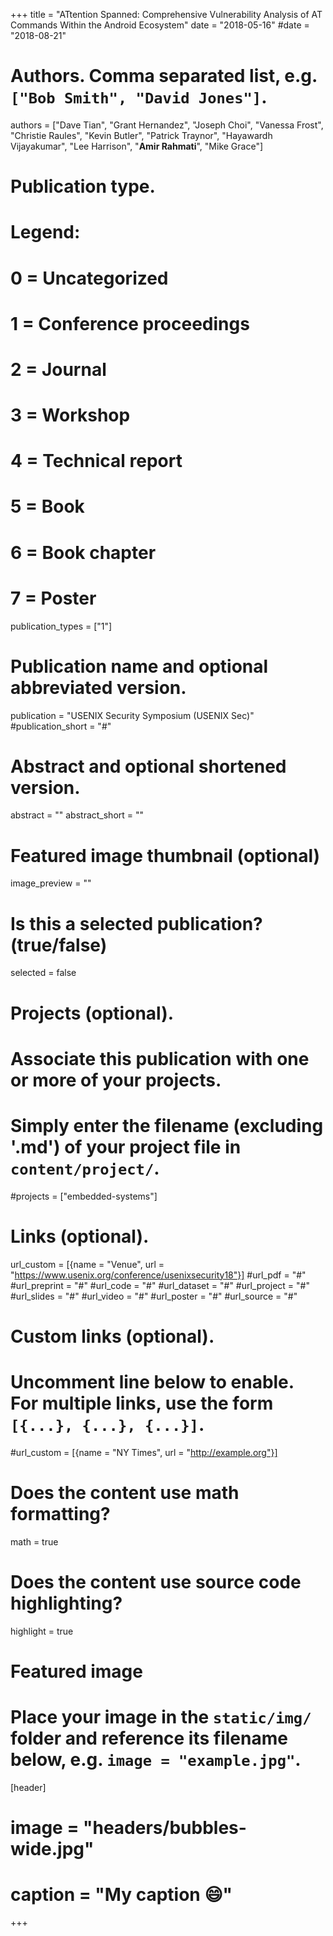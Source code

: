 +++
title = "ATtention Spanned: Comprehensive Vulnerability Analysis of AT Commands Within the Android Ecosystem"
date = "2018-05-16"
#date = "2018-08-21"

# Authors. Comma separated list, e.g. `["Bob Smith", "David Jones"]`.
authors = ["Dave Tian", "Grant Hernandez", "Joseph Choi", "Vanessa Frost", "Christie Raules", "Kevin Butler", "Patrick Traynor", "Hayawardh Vijayakumar", "Lee Harrison", "**Amir Rahmati**", "Mike Grace"]

# Publication type.
# Legend:
# 0 = Uncategorized
# 1 = Conference proceedings
# 2 = Journal
# 3 = Workshop
# 4 = Technical report
# 5 = Book
# 6 = Book chapter
# 7 = Poster
publication_types = ["1"]

# Publication name and optional abbreviated version.
publication = "USENIX Security Symposium (USENIX Sec)"
#publication_short = "#"

# Abstract and optional shortened version.
abstract = ""
abstract_short = ""

# Featured image thumbnail (optional)
image_preview = ""

# Is this a selected publication? (true/false)
selected = false

# Projects (optional).
#   Associate this publication with one or more of your projects.
#   Simply enter the filename (excluding '.md') of your project file in `content/project/`.
#projects = ["embedded-systems"]

# Links (optional).
url_custom = [{name = "Venue", url = "https://www.usenix.org/conference/usenixsecurity18"}]
#url_pdf = "#"
#url_preprint = "#"
#url_code = "#"
#url_dataset = "#"
#url_project = "#"
#url_slides = "#"
#url_video = "#"
#url_poster = "#"
#url_source = "#"


# Custom links (optional).
#   Uncomment line below to enable. For multiple links, use the form `[{...}, {...}, {...}]`.
#url_custom = [{name = "NY Times", url = "http://example.org"}]

# Does the content use math formatting?
math = true

# Does the content use source code highlighting?
highlight = true

# Featured image
# Place your image in the `static/img/` folder and reference its filename below, e.g. `image = "example.jpg"`.
[header]
# image = "headers/bubbles-wide.jpg"
# caption = "My caption :smile:"

+++
